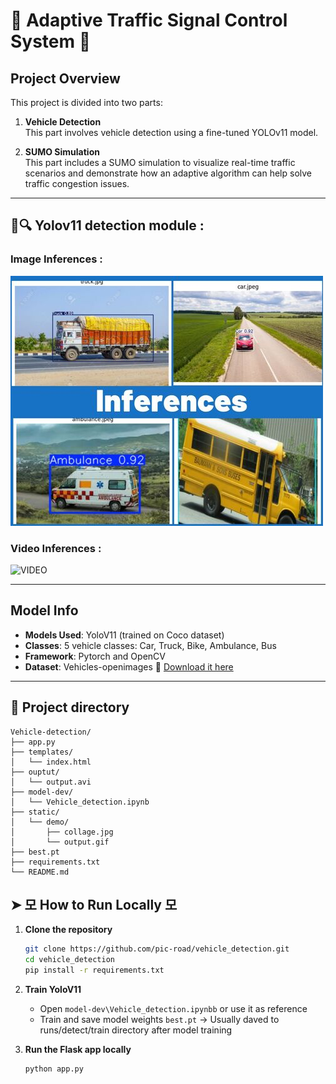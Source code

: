 # 🚦 Adaptive Traffic Signal Control System 🚦

## Project Overview

This project is divided into two parts:

1. **Vehicle Detection**  
   This part involves vehicle detection using a fine-tuned YOLOv11 model.

2. **SUMO Simulation**  
   This part includes a SUMO simulation to visualize real-time traffic scenarios and demonstrate how an adaptive algorithm can help solve traffic congestion issues.


---


## 🚙🔍 Yolov11 detection module : 

### Image Inferences : 

![IMAGE](End_Files/static/demo/collage.jpg)


### Video Inferences : 
![VIDEO](End_Files/static/demo/output.gif)

---



##  Model Info

- **Models Used**: YoloV11 (trained on Coco dataset)
- **Classes**: 5 vehicle classes: Car, Truck, Bike, Ambulance, Bus
- **Framework**: Pytorch and OpenCV
- **Dataset**:  Vehicles-openimages
  🔗 [Download it here](https://public.roboflow.com/object-detection/vehicles-openimages)

---


## 📁 Project directory

```
Vehicle-detection/
├── app.py
├── templates/
│   └── index.html
├── ouptut/
│   └── output.avi
├── model-dev/
│   └── Vehicle_detection.ipynb
├── static/
│   └── demo/
│       ├── collage.jpg
│       └── output.gif
├── best.pt
├── requirements.txt
└── README.md
```



## ➤ 모 How to Run Locally 모

1. **Clone the repository**  
   ```bash
   git clone https://github.com/pic-road/vehicle_detection.git
   cd vehicle_detection
   pip install -r requirements.txt
   ```

2. **Train YoloV11**  
   - Open `model-dev\Vehicle_detection.ipynbb` or use it as reference
   - Train and save model weights `best.pt` -> Usually daved to runs/detect/train directory after model training

3. **Run the Flask app locally**  
   ```bash
   python app.py
   ```
